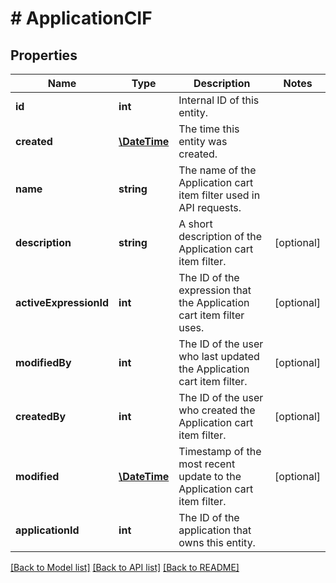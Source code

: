 # # ApplicationCIF

## Properties

Name | Type | Description | Notes
------------ | ------------- | ------------- | -------------
**id** | **int** | Internal ID of this entity. | 
**created** | [**\DateTime**](\DateTime.md) | The time this entity was created. | 
**name** | **string** | The name of the Application cart item filter used in API requests. | 
**description** | **string** | A short description of the Application cart item filter. | [optional] 
**activeExpressionId** | **int** | The ID of the expression that the Application cart item filter uses. | [optional] 
**modifiedBy** | **int** | The ID of the user who last updated the Application cart item filter. | [optional] 
**createdBy** | **int** | The ID of the user who created the Application cart item filter. | [optional] 
**modified** | [**\DateTime**](\DateTime.md) | Timestamp of the most recent update to the Application cart item filter. | [optional] 
**applicationId** | **int** | The ID of the application that owns this entity. | 

[[Back to Model list]](../../README.md#documentation-for-models) [[Back to API list]](../../README.md#documentation-for-api-endpoints) [[Back to README]](../../README.md)


